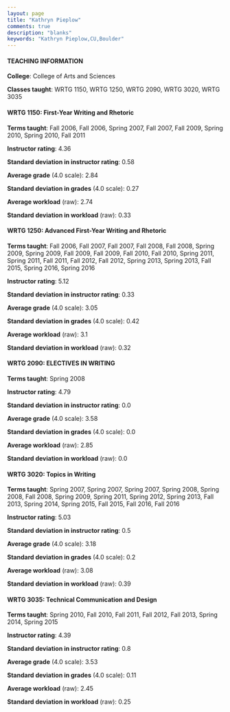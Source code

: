 ```yaml
---
layout: page
title: "Kathryn Pieplow" 
comments: true
description: "blanks"
keywords: "Kathryn Pieplow,CU,Boulder"
---
```

<head>
<script src="https://ajax.googleapis.com/ajax/libs/jquery/2.1.3/jquery.min.js"></script>
<script src="https://dl.dropboxusercontent.com/s/pc42nxpaw1ea4o9/highcharts.js?dl=0"></script>
<!-- <script src="../assets/js/highcharts.js"></script> -->
<style type="text/css">@font-face {
	font-family: "Bebas Neue";
	src: url(https://www.filehosting.org/file/details/544349/BebasNeue Regular.otf) format("opentype");
	}
	h1.Bebas { 
		font-family: "Bebas Neue", Verdana, Tahoma;
	}
</style>
</head>
	   
#### TEACHING INFORMATION

**College**: College of Arts and Sciences

**Classes taught**: WRTG 1150, WRTG 1250, WRTG 2090, WRTG 3020, WRTG 3035

#### WRTG 1150: First-Year Writing and Rhetoric

**Terms taught**: Fall 2006, Fall 2006, Spring 2007, Fall 2007, Fall 2009, Spring 2010, Spring 2010, Fall 2011

**Instructor rating**: 4.36

**Standard deviation in instructor rating**: 0.58

**Average grade** (4.0 scale): 2.84

**Standard deviation in grades** (4.0 scale): 0.27

**Average workload** (raw): 2.74

**Standard deviation in workload** (raw): 0.33

#### WRTG 1250: Advanced First-Year Writing and Rhetoric

**Terms taught**: Fall 2006, Fall 2007, Fall 2007, Fall 2008, Fall 2008, Spring 2009, Spring 2009, Fall 2009, Fall 2009, Fall 2010, Fall 2010, Spring 2011, Spring 2011, Fall 2011, Fall 2012, Fall 2012, Spring 2013, Spring 2013, Fall 2015, Spring 2016, Spring 2016

**Instructor rating**: 5.12

**Standard deviation in instructor rating**: 0.33

**Average grade** (4.0 scale): 3.05

**Standard deviation in grades** (4.0 scale): 0.42

**Average workload** (raw): 3.1

**Standard deviation in workload** (raw): 0.32

#### WRTG 2090: ELECTIVES IN WRITING

**Terms taught**: Spring 2008

**Instructor rating**: 4.79

**Standard deviation in instructor rating**: 0.0

**Average grade** (4.0 scale): 3.58

**Standard deviation in grades** (4.0 scale): 0.0

**Average workload** (raw): 2.85

**Standard deviation in workload** (raw): 0.0

#### WRTG 3020: Topics in Writing

**Terms taught**: Spring 2007, Spring 2007, Spring 2007, Spring 2008, Spring 2008, Fall 2008, Spring 2009, Spring 2011, Spring 2012, Spring 2013, Fall 2013, Spring 2014, Spring 2015, Fall 2015, Fall 2016, Fall 2016

**Instructor rating**: 5.03

**Standard deviation in instructor rating**: 0.5

**Average grade** (4.0 scale): 3.18

**Standard deviation in grades** (4.0 scale): 0.2

**Average workload** (raw): 3.08

**Standard deviation in workload** (raw): 0.39

#### WRTG 3035: Technical Communication and Design

**Terms taught**: Spring 2010, Fall 2010, Fall 2011, Fall 2012, Fall 2013, Spring 2014, Spring 2015

**Instructor rating**: 4.39

**Standard deviation in instructor rating**: 0.8

**Average grade** (4.0 scale): 3.53

**Standard deviation in grades** (4.0 scale): 0.11

**Average workload** (raw): 2.45

**Standard deviation in workload** (raw): 0.25

